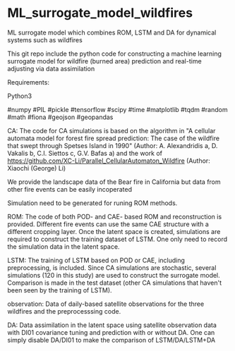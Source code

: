 # ML_surrogate_model_wildfires
ML surrogate model which combines ROM, LSTM and DA for dynamical systems such as wildfires

This git repo include the python code for constructing a machine learning surrogate model for wildfire (burned area) prediction and real-time adjusting via data assimilation

Requirements:

Python3

#numpy
#PIL
#pickle
#tensorflow
#scipy
#time
#matplotlib
#tqdm
#random
#math
#fiona
#geojson
#geopandas


CA:
The code for CA simulations is based on the algorithm in "A cellular automata model for forest fire spread prediction: The case
 of the wildfire that swept through Spetses Island in 1990" (Author: A. Alexandridis a, D. Vakalis b, C.I. Siettos c, G.V. Bafas a)
and the work of https://github.com/XC-Li/Parallel_CellularAutomaton_Wildfire (Author: Xiaochi (George) Li)

We provide the landscape data of the Bear fire in California but data from other fire events can be easily incoperated

Simulation need to be generated for runing ROM methods.

ROM:
The code of both POD- and CAE- based ROM and reconstruction is provided. Different fire events can use the same CAE structure with a different cropping
layer. Once the latent space is created, simulations are required to construct the training dataset of LSTM. One only need to record
the simulation data in the latent space.

LSTM: The training of LSTM based on POD or CAE, including preprocessing, is included. Since CA simulations are stochastic, 
several simulations (120 in this study) are used to construct the surrogate model. Comparison is made in the test dataset (other CA
simulations that haven't been seen by the training of LSTM).

observation:
Data of daily-based satellite observations for the three wildfires and the preprocesssing code.

DA: 
Data assimilation in the latent space using satellite observation data with DI01 covariance tuning and prediction with or without DA. One
can simply disable DA/DI01 to make the comparison of LSTM/DA/LSTM+DA




 
